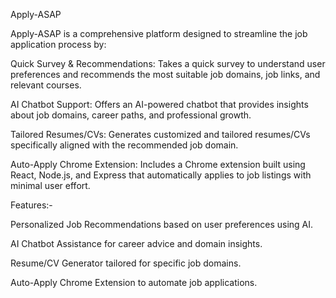 Apply-ASAP

Apply-ASAP is a comprehensive platform designed to streamline the job application process by:

Quick Survey & Recommendations: Takes a quick survey to understand user preferences and recommends the most suitable job domains, job links, and relevant courses.

AI Chatbot Support: Offers an AI-powered chatbot that provides insights about job domains, career paths, and professional growth.

Tailored Resumes/CVs: Generates customized and tailored resumes/CVs specifically aligned with the recommended job domain.

Auto-Apply Chrome Extension: Includes a Chrome extension built using React, Node.js, and Express that automatically applies to job listings with minimal user effort.

Features:-

Personalized Job Recommendations based on user preferences using AI.

AI Chatbot Assistance for career advice and domain insights.

Resume/CV Generator tailored for specific job domains.

Auto-Apply Chrome Extension to automate job applications.
